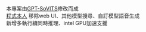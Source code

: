 本專案由[GPT-SoVITS](https://github.com/RVC-Boss/GPT-SoVITS/tree/main)修改而成<br>
[程式本人](./inference_webui_modif_xpu.py)
移除web UI、其他模型搜尋、自訂模型語音生成<br>
新增多執行續同時推理、intel GPU加速支援

